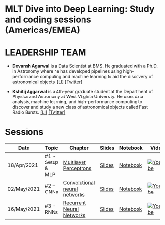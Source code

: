 # MLT Dive into Deep Learning: Study and coding sessions (Americas/EMEA)

# LEADERSHIP TEAM
                                                                                                                                                                                                                                                                                                                                                                                               
- **Devansh Agarwal** is a Data Scientist at BMS. He graduated with a Ph.D. in Astronomy where he has developed pipelines using high-performance computing and machine learning to aid the discovery of astronomical objects. [[LI]](https://www.linkedin.com/in/devanshkv/)
[[Twitter]](https://twitter.com/devanshkv)
                                                                                                                                                                                                                                                                                                                                                                                               
- **Kshitij Aggarwal** is a 4th-year graduate student at the Department of Physics and Astronomy at West Virginia University. He uses data analysis, machine learning, and high-performance computing to discover and study a new class of astronomical objects called Fast Radio Bursts. [[LI]](https://www.linkedin.com/in/kshitijaggarwal13//) [[Twitter]](https://twitter.com/KshitijAgg13)


# Sessions

| Date        | Topic                           | Chapter                  | Slides        | Notebook             | Video | 
|-------------|---------------------------------|------------------------|------------------|--------------------------|--------|
| 18/Apr/2021 | #1 - Setup & MLP      | [Multilayer Perceptrons](http://d2l.ai/chapter_multilayer-perceptrons/index.html)               | [Slides](https://docs.google.com/presentation/d/13Tw_5Ib5Gu8qEC7VRCu26Hqzos-2ChQiDXI15N2jfK4/edit?usp=sharing)    | [Notebook](https://colab.research.google.com/drive/1c2z3w53sj4CvGe4Jouuj8FdmRsSn682G?usp=sharing) | [![Youtube](https://www.youtube.com/s/desktop/f506bd45/img/favicon_32.png)](https://www.youtube.com/watch?v=Bs9EXRNmnK4) |
| 02/May/2021 | #2 – CNNs        | [Convolutional neural networks](https://d2l.ai/chapter_convolutional-neural-networks/index.html) | [Slides](https://docs.google.com/presentation/d/1LFpKk8Y8-nF8cm6qq6rpt4XPg9Hy-OT0TOFgq0assNA/edit?usp=sharing) | [Notebook](https://colab.research.google.com/drive/1Nt-TV7SxJ2_t1_FekdAhIXOesze1wcXt?usp=sharing) | [![Youtube](https://www.youtube.com/s/desktop/f506bd45/img/favicon_32.png)](https://www.youtube.com/watch?v=9-AhDYsx1CA)
| 16/May/2021 | #3 - RNNs | [Recurrent Neural Networks](https://d2l.ai/chapter_recurrent-neural-networks/index.html) | [Slides](https://machinelearningtokyo.slack.com/archives/C01UFBL9JP7/p1621184231055500) | [Notebook](https://colab.research.google.com/drive/1-G9YOMZ6stJwO-UxgYtz_44mf1J9wvG1?usp=sharing) | [![Youtube](https://www.youtube.com/s/desktop/f506bd45/img/favicon_32.png)](https://www.youtube.com/watch?v=mGPv5919KiQ) |









